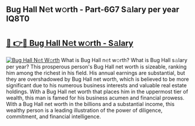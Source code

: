 ## Bug Hall N𝚎t w𝚘rth - Part-6G7 S𝚊lary per year IQ8T0

# <h2><a href="http://gc526f.nevu.top/?p=Bug+Hall">🔗 👉🔴 Bug Hall N𝚎t w𝚘rth - S𝚊lary</a></h2>

[![Bug Hall N𝚎t W𝚘rth](https://i.imgur.com/Oavwk0R.jpeg)](http://gc526f.nevu.top/?p=Bug+Hall)
What is Bug Hall n𝚎t w𝚘rth? What is Bug Hall s𝚊lary per year?
This prosperous person's Bug Hall net worth is sizeable, ranking him among the richest in his field. His annual earnings are substantial, but they are overshadowed by Bug Hall net worth, which is believed to be more significant due to his numerous business interests and valuable real estate holdings. With a Bug Hall net worth that places him in the uppermost tier of wealth, this man is famed for his business acumen and financial prowess. With a Bug Hall net worth in the billions and a substantial income, this wealthy person is a leading illustration of the power of diligence, commitment, and financial intelligence.
